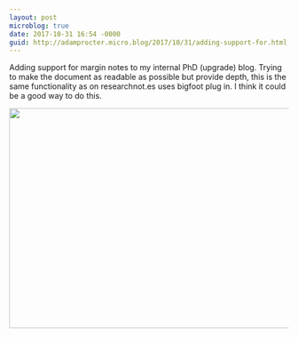 ```yaml
---
layout: post
microblog: true
date: 2017-10-31 16:54 -0000
guid: http://adamprocter.micro.blog/2017/10/31/adding-support-for.html
---
```

Adding support for margin notes to my internal PhD (upgrade) blog. Trying to make the document as readable as possible but provide depth, this is the same functionality as on researchnot.es uses bigfoot plug in. I think it could be a good way to do this.

<img src="http://discursive.adamprocter.co.uk/uploads/2017/c61138dda0.jpg" width="600" height="396" />

